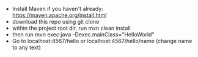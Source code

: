 - Install Maven if you haven't already: https://maven.apache.org/install.html
- download this repo using git clone
- within the project root dir, run mvn clean install
- then run mvn exec:java -Dexec.mainClass="HelloWorld"
- Go to localhost:4567/hello or localhost:4567/hello/name (change name to any text)